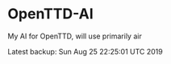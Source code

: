 # OpenTTD-AI
My AI for OpenTTD, will use primarily air

Latest backup: Sun Aug 25 22:25:01 UTC 2019

